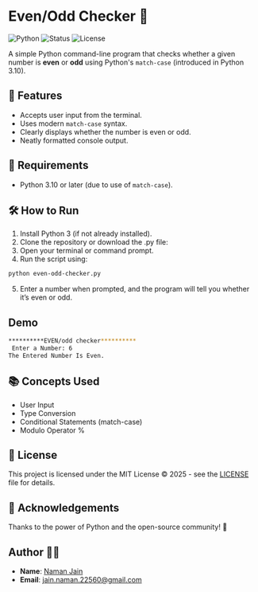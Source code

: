 # Even/Odd Checker 🔢

![Python](https://img.shields.io/badge/Python-3.12-blue?logo=python&logoColor=white)
![Status](https://img.shields.io/badge/Status-Improving-yellow)
![License](https://img.shields.io/badge/License-MIT-green)

A simple Python command-line program that checks whether a given number is **even** or **odd** using Python's `match-case` (introduced in Python 3.10).

## 🚀 Features

- Accepts user input from the terminal.
- Uses modern `match-case` syntax.
- Clearly displays whether the number is even or odd.
- Neatly formatted console output.

## 📌 Requirements

- Python 3.10 or later (due to use of `match-case`).

## 🛠️ How to Run

1. Install Python 3 (if not already installed).
2. Clone the repository or download the .py file:
3. Open your terminal or command prompt.
4. Run the script using:

```bash
python even-odd-checker.py
```
5. Enter a number when prompted, and the program will tell you whether it’s even or odd.

## Demo
```bash
**********EVEN/odd checker**********
 Enter a Number: 6
The Entered Number Is Even.
```

## 📚 Concepts Used
- User Input
- Type Conversion
- Conditional Statements (match-case)
- Modulo Operator %

## 📄 License
This project is licensed under the MIT License © 2025 - see the [LICENSE](../LICENSE.txt) file for details.

## 🌟 Acknowledgements
Thanks to the power of Python and the open-source community! 🚀

## Author 🙋‍♂️
- **Name**: [Naman Jain](https://github.com/Naman-Jain-2256)
- **Email**: [jain.naman.22560@gmail.com](mailto:jain.naman.22560@gmail.com)